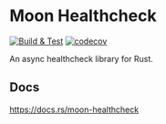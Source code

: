 # Moon Healthcheck

[![Build & Test](https://github.com/ADD-SP/moon-healthcheck/actions/workflows/build_and_test.yml/badge.svg)](https://github.com/ADD-SP/moon-healthcheck/actions/workflows/build_and_test.yml)
[![codecov](https://codecov.io/gh/ADD-SP/moon-healthcheck/branch/main/graph/badge.svg?token=W0tUfBZVvE)](https://codecov.io/gh/ADD-SP/moon-healthcheck)


An async healthcheck library for Rust.

## Docs

https://docs.rs/moon-healthcheck
